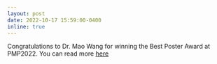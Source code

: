 ```yaml
---
layout: post
date: 2022-10-17 15:59:00-0400
inline: true
---
```


Congratulations to Dr. Mao Wang for winning the Best Poster Award at PMP2022. You can read more [here](https://maowang-code.github.io/blog/2022/pmp2022/)